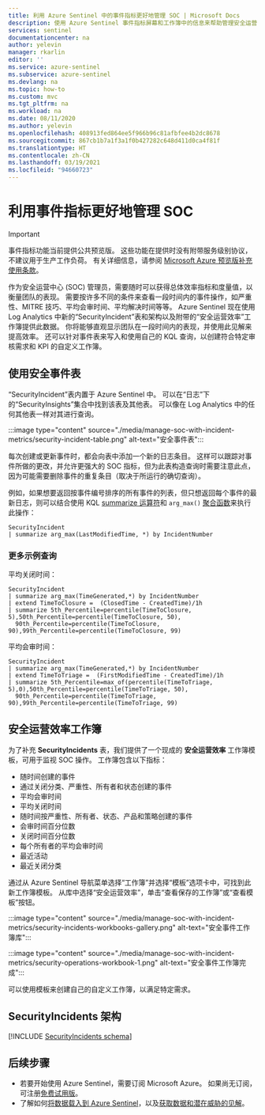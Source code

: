 ```yaml
---
title: 利用 Azure Sentinel 中的事件指标更好地管理 SOC | Microsoft Docs
description: 使用 Azure Sentinel 事件指标屏幕和工作簿中的信息来帮助管理安全运营中心 (SOC)。
services: sentinel
documentationcenter: na
author: yelevin
manager: rkarlin
editor: ''
ms.service: azure-sentinel
ms.subservice: azure-sentinel
ms.devlang: na
ms.topic: how-to
ms.custom: mvc
ms.tgt_pltfrm: na
ms.workload: na
ms.date: 08/11/2020
ms.author: yelevin
ms.openlocfilehash: 408913fed864ee5f966b96c81afbfee4b2dc8678
ms.sourcegitcommit: 867cb1b7a1f3a1f0b427282c648d411d0ca4f81f
ms.translationtype: HT
ms.contentlocale: zh-CN
ms.lasthandoff: 03/19/2021
ms.locfileid: "94660723"
---
```

# <a name="manage-your-soc-better-with-incident-metrics"></a>利用事件指标更好地管理 SOC

> [!IMPORTANT]
> 事件指标功能当前提供公共预览版。
> 这些功能在提供时没有附带服务级别协议，不建议用于生产工作负荷。
> 有关详细信息，请参阅 [Microsoft Azure 预览版补充使用条款](https://azure.microsoft.com/support/legal/preview-supplemental-terms/)。

作为安全运营中心 (SOC) 管理员，需要随时可以获得总体效率指标和度量值，以衡量团队的表现。 需要按许多不同的条件来查看一段时间内的事件操作，如严重性、MITRE 技巧、平均会审时间、平均解决时间等等。 Azure Sentinel 现在使用 Log Analytics 中新的“SecurityIncident”表和架构以及附带的“安全运营效率”工作簿提供此数据。  你将能够直观显示团队在一段时间内的表现，并使用此见解来提高效率。 还可以针对事件表来写入和使用自己的 KQL 查询，以创建符合特定审核需求和 KPI 的自定义工作簿。

## <a name="use-the-security-incidents-table"></a>使用安全事件表

“SecurityIncident”表内置于 Azure Sentinel 中。 可以在“日志”下的“SecurityInsights”集合中找到该表及其他表。  可以像在 Log Analytics 中的任何其他表一样对其进行查询。

:::image type="content" source="./media/manage-soc-with-incident-metrics/security-incident-table.png" alt-text="安全事件表":::

每次创建或更新事件时，都会向表中添加一个新的日志条目。 这样可以跟踪对事件所做的更改，并允许更强大的 SOC 指标，但为此表构造查询时需要注意此点，因为可能需要删除事件的重复条目（取决于所运行的确切查询）。 

例如，如果想要返回按事件编号排序的所有事件的列表，但只想返回每个事件的最新日志，则可以结合使用 KQL [summarize 运算符](/azure/data-explorer/kusto/query/summarizeoperator)和 `arg_max()` [聚合函数](/azure/data-explorer/kusto/query/arg-max-aggfunction)来执行此操作：


```Kusto
SecurityIncident
| summarize arg_max(LastModifiedTime, *) by IncidentNumber
```
### <a name="more-sample-queries"></a>更多示例查询

平均关闭时间：
```Kusto
SecurityIncident
| summarize arg_max(TimeGenerated,*) by IncidentNumber 
| extend TimeToClosure =  (ClosedTime - CreatedTime)/1h
| summarize 5th_Percentile=percentile(TimeToClosure, 5),50th_Percentile=percentile(TimeToClosure, 50), 
  90th_Percentile=percentile(TimeToClosure, 90),99th_Percentile=percentile(TimeToClosure, 99)
```

平均会审时间：
```Kusto
SecurityIncident
| summarize arg_max(TimeGenerated,*) by IncidentNumber 
| extend TimeToTriage =  (FirstModifiedTime - CreatedTime)/1h
| summarize 5th_Percentile=max_of(percentile(TimeToTriage, 5),0),50th_Percentile=percentile(TimeToTriage, 50), 
  90th_Percentile=percentile(TimeToTriage, 90),99th_Percentile=percentile(TimeToTriage, 99) 
```

## <a name="security-operations-efficiency-workbook"></a>安全运营效率工作簿

为了补充 **SecurityIncidents** 表，我们提供了一个现成的 **安全运营效率** 工作簿模板，可用于监视 SOC 操作。 工作簿包含以下指标： 
- 随时间创建的事件 
- 通过关闭分类、严重性、所有者和状态创建的事件 
- 平均会审时间 
- 平均关闭时间 
- 随时间按严重性、所有者、状态、产品和策略创建的事件 
- 会审时间百分位数 
- 关闭时间百分位数 
- 每个所有者的平均会审时间 
- 最近活动 
- 最近关闭分类  

通过从 Azure Sentinel 导航菜单选择“工作簿”并选择“模板”选项卡中，可找到此新工作簿模板。 从库中选择“安全运营效率”，单击“查看保存的工作簿”或“查看模板”按钮。  

:::image type="content" source="./media/manage-soc-with-incident-metrics/security-incidents-workbooks-gallery.png" alt-text="安全事件工作簿库":::

:::image type="content" source="./media/manage-soc-with-incident-metrics/security-operations-workbook-1.png" alt-text="安全事件工作簿完成":::

可以使用模板来创建自己的自定义工作簿，以满足特定需求。

## <a name="securityincidents-schema"></a>SecurityIncidents 架构

[!INCLUDE [SecurityIncidents schema](../../includes/sentinel-schema-security-incident.md)]

## <a name="next-steps"></a>后续步骤

- 若要开始使用 Azure Sentinel，需要订阅 Microsoft Azure。 如果尚无订阅，可注册[免费试用版](https://azure.microsoft.com/free/)。
- 了解如何[将数据载入到 Azure Sentinel](quickstart-onboard.md)，以及[获取数据和潜在威胁的见解](quickstart-get-visibility.md)。